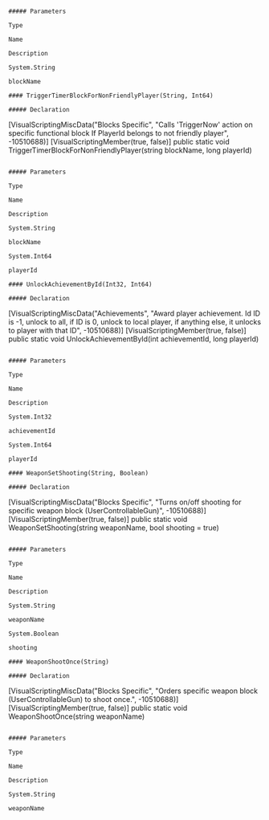 ```

##### Parameters

Type

Name

Description

System.String

blockName

#### TriggerTimerBlockForNonFriendlyPlayer(String, Int64)

##### Declaration

```
[VisualScriptingMiscData("Blocks Specific", "Calls 'TriggerNow' action on specific functional block If PlayerId belongs to not friendly player", -10510688)]
[VisualScriptingMember(true, false)]
public static void TriggerTimerBlockForNonFriendlyPlayer(string blockName, long playerId)
```

##### Parameters

Type

Name

Description

System.String

blockName

System.Int64

playerId

#### UnlockAchievementById(Int32, Int64)

##### Declaration

```
[VisualScriptingMiscData("Achievements", "Award player achievement. Id ID is -1, unlock to all, if ID is 0, unlock to local player, if anything else, it unlocks to player with that ID", -10510688)]
[VisualScriptingMember(true, false)]
public static void UnlockAchievementById(int achievementId, long playerId)
```

##### Parameters

Type

Name

Description

System.Int32

achievementId

System.Int64

playerId

#### WeaponSetShooting(String, Boolean)

##### Declaration

```
[VisualScriptingMiscData("Blocks Specific", "Turns on/off shooting for specific weapon block (UserControllableGun)", -10510688)]
[VisualScriptingMember(true, false)]
public static void WeaponSetShooting(string weaponName, bool shooting = true)
```

##### Parameters

Type

Name

Description

System.String

weaponName

System.Boolean

shooting

#### WeaponShootOnce(String)

##### Declaration

```
[VisualScriptingMiscData("Blocks Specific", "Orders specific weapon block (UserControllableGun) to shoot once.", -10510688)]
[VisualScriptingMember(true, false)]
public static void WeaponShootOnce(string weaponName)
```

##### Parameters

Type

Name

Description

System.String

weaponName